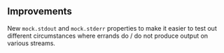 ## Improvements

New `mock.stdout` and `mock.stderr` properties to make it easier
to test out different circumstances where errands do / do not
produce output on various streams.

